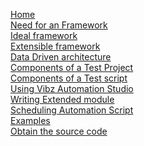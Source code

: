 [Home](http://code.google.com/p/vauto/)<br />
[Need for an Framework](NeedForAFramework.md)<br />
[Ideal framework](IdealFramework.md)<br />
[Extensible framework](ExtensibleFrameworkConcept.md)<br />
[Data Driven architecture](DataDrivenarchitecture.md)<br />
[Components of a Test Project](ComponentsOfTestProject.md)<br />
[Components of a Test script](ComponentsOfTestscript.md)<br />
[Using Vibz Automation Studio](UsingVibzAutomationStudio.md)<br />
[Writing Extended module](CreatingExtendedModule.md)<br />
[Scheduling Automation Script](SchedulingAutomationScript.md)<br />
[Examples](Examples.md)<br />
[Obtain the source code](GetSourceCode.md)<br />